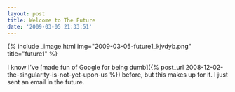 ```yaml
---
layout: post
title: Welcome to The Future
date: '2009-03-05 21:33:51'
---
```



{% include _image.html img="2009-03-05-future1_kjvdyb.png" title="future1"  %}

I know I've [made fun of Google for being dumb]({% post_url 2008-12-02-the-singularity-is-not-yet-upon-us %}) before, but this makes up for it. I just sent an email in the future.


